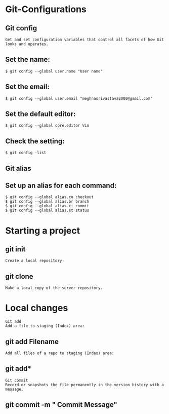 # Git-Configurations <br>


   ## Git config
    Get and set configuration variables that control all facets of how Git looks and operates.
   ## Set the name:
    $ git config --global user.name "User name"
   ## Set the email:
    $ git config --global user.email "meghnasrivastava2000@gmail.com"
   ## Set the default editor:
    $ git config --global core.editor Vim
   ## Check the setting:
    $ git config -list
   ## Git alias
   ## Set up an alias for each command:
    $ git config --global alias.co checkout
    $ git config --global alias.br branch
    $ git config --global alias.ci commit
    $ git config --global alias.st status
    
# Starting a project

   ## git init
    Create a local repository:
   ## git clone 
    Make a local copy of the server repository.
    
# Local changes

    Git add
    Add a file to staging (Index) area:
   ## git add Filename
    Add all files of a repo to staging (Index) area:
   ## git add*
    Git commit
    Record or snapshots the file permanently in the version history with a message.
   ## git commit -m " Commit Message"

